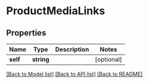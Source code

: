 # ProductMediaLinks

## Properties
Name | Type | Description | Notes
------------ | ------------- | ------------- | -------------
**self** | **string** |  | [optional] 

[[Back to Model list]](../../README.md#documentation-for-models) [[Back to API list]](../../README.md#documentation-for-api-endpoints) [[Back to README]](../../README.md)

